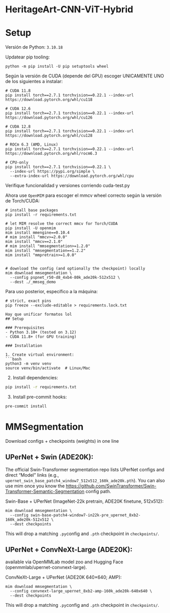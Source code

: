 # HeritageArt-CNN-ViT-Hybrid

# Setup
Versión de Python: `3.10.18`

Updatear pip tooling:
```
python -m pip install -U pip setuptools wheel
```

Según la versión de CUDA (depende del GPU) escoger UNICAMENTE UNO de los siguientes a instalar:
```
# CUDA 11.8
pip install torch==2.7.1 torchvision==0.22.1 --index-url https://download.pytorch.org/whl/cu118
```
```
# CUDA 12.6
pip install torch==2.7.1 torchvision==0.22.1 --index-url https://download.pytorch.org/whl/cu126
```
```
# CUDA 12.8
pip install torch==2.7.1 torchvision==0.22.1 --index-url https://download.pytorch.org/whl/cu128
```
```
# ROCm 6.3 (AMD, Linux)
pip install torch==2.7.1 torchvision==0.22.1 --index-url https://download.pytorch.org/whl/rocm6.3
```
```
# CPU-only
pip install torch==2.7.1 torchvision==0.22.1 \
  --index-url https://pypi.org/simple \
  --extra-index-url https://download.pytorch.org/whl/cpu
```
Verifique funcionalidad y versiones corriendo cuda-test.py

Ahora use `OpenMIM` para escoger el mmcv wheel correcto según la versión de Torch/CUDA:

```
# install base packages 
pip install -r requirements.txt

# let MIM resolve the correct mmcv for Torch/CUDA
pip install -U openmim
mim install mmengine==0.10.4
# mim install "mmcv>=2.0.0"
mim install "mmcv==2.1.0"
# mim install "mmsegmentation>=1.2.0"
mim install "mmsegmentation==1.2.2"
mim install "mmpretrain>=1.0.0"


# download the config (and optionally the checkpoint) locally
mim download mmsegmentation \
  --config pspnet_r50-d8_4xb4-80k_ade20k-512x512 \
  --dest ./_mmseg_demo
``` 

Para uso posterior, específico a la máquina:
```
# strict, exact pins
pip freeze --exclude-editable > requirements.lock.txt
```

```
Hay que unificar formatos lol
## Setup

### Prerequisites
- Python 3.10+ (tested on 3.12)
- CUDA 11.8+ (for GPU training)

### Installation

1. Create virtual environment:
```bash
python3 -m venv venv
source venv/bin/activate  # Linux/Mac
```

2. Install dependencies:
```bash
pip install -r requirements.txt
```

3. Install pre-commit hooks:
```bash
pre-commit install
```
# MMSegmentation

Download configs + checkpoints (weights) in one line

## UPerNet + Swin (ADE20K): 
The official Swin-Transformer segmentation repo lists UPerNet configs and direct “Model” links (e.g., `upernet_swin_base_patch4_window7_512x512_160k_ade20k.pth`). You can also use mim once you know the https://github.com/SwinTransformer/Swin-Transformer-Semantic-Segmentation config path. 

Swin-Base + UPerNet (ImageNet-22k pretrain, ADE20K finetune, 512x512):
```
mim download mmsegmentation \
  --config swin-base-patch4-window7-in22k-pre_upernet_8xb2-160k_ade20k-512x512 \
  --dest checkpoints
```
This will drop a matching `.py`config and `.pth` checkpoint in `checkpoints/`.


## UPerNet + ConvNeXt-Large (ADE20K): 
available via OpenMMLab model zoo and Hugging Face (openmmlab/upernet-convnext-large). 

ConvNeXt-Large + UPerNet (ADE20K 640×640; AMP):
```
mim download mmsegmentation \
  --config convnext-large_upernet_8xb2-amp-160k_ade20k-640x640 \
  --dest checkpoints
```
This will drop a matching `.py`config and `.pth` checkpoint in `checkpoints/`.


